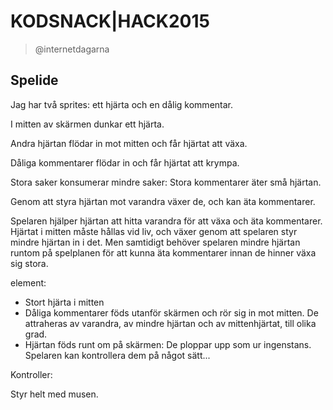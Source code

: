 # KODSNACK|HACK2015
> @internetdagarna

## Spelide

Jag har två sprites: ett hjärta och en dålig kommentar.

I mitten av skärmen dunkar ett hjärta.

Andra hjärtan flödar in mot mitten och får hjärtat att växa.

Dåliga kommentarer flödar in och får hjärtat att krympa.

Stora saker konsumerar mindre saker: Stora kommentarer äter små
hjärtan.

Genom att styra hjärtan mot varandra växer de, och kan äta
kommentarer.

Spelaren hjälper hjärtan att hitta varandra för att växa och äta
kommentarer. Hjärtat i mitten måste hållas vid liv, och växer genom
att spelaren styr mindre hjärtan in i det. Men samtidigt behöver
spelaren mindre hjärtan runtom på spelplanen för att kunna äta
kommentarer innan de hinner växa sig stora.



element:

* Stort hjärta i mitten
* Dåliga kommentarer föds utanför skärmen och rör sig in mot
  mitten. De attraheras av varandra, av mindre hjärtan och av
  mittenhjärtat, till olika grad.
* Hjärtan föds runt om på skärmen: De ploppar upp som ur
  ingenstans. Spelaren kan kontrollera dem på något sätt...

Kontroller:

Styr helt med musen.




